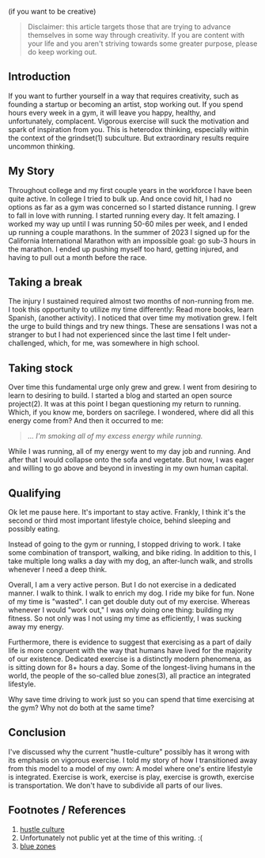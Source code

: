 <!--
.. title: Don't Work Out
.. slug: dont-work-out
.. date: 2024-06-12 09:04:49 UTC-07:00
.. tags: Exercise,Lifestyle,Productivity,Creativity
.. category: 
.. link: 
.. description: 
.. type: text
.. author: Emmett McDow
-->


(if you want to be creative)


> Disclaimer: this article targets those that are trying to advance themselves in some way through creativity. If you are content with your life and you aren't striving towards some greater purpose, please do keep working out.


## Introduction
If you want to further yourself in a way that requires creativity, such as founding a startup or becoming an artist, stop working out.  If you spend hours every week in a gym, it will leave you happy, healthy, and unfortunately, complacent. Vigorous exercise will suck the motivation and spark of inspiration from you. This is heterodox thinking, especially within the context of the grindset(1) subculture. But extraordinary results require uncommon thinking.


## My Story
Throughout college and my first couple years in the workforce I have been quite active. In college I tried to bulk up. And once covid hit, I had no options as far as a gym was concerned so I started distance running. I grew to fall in love with running. I started running every day. It felt amazing. I worked my way up until I was running 50-60 miles per week, and I ended up running a couple marathons. In the summer of 2023 I signed up for the California International Marathon with an impossible goal: go sub-3 hours in the marathon. I ended up pushing myself too hard, getting injured, and having to pull out a month before the race.


## Taking a break
The injury I sustained required almost two months of non-running from me. I took this opportunity to utilize my time differently: Read more books, learn Spanish, (another activity). I noticed that over time my motivation grew. I felt the urge to build things and try new things. These are sensations I was not a stranger to but I had not experienced since the last time I felt under-challenged, which, for me, was somewhere in high school.


## Taking stock
Over time this fundamental urge only grew and grew. I went from desiring to learn to desiring to build. I started a blog and started an open source project(2). It was at this point I began questioning my return to running. Which, if you know me, borders on sacrilege. I wondered, where did all this energy come from? And then it occurred to me:


> *... I'm smoking all of my excess energy while running.*


While I was running, all of my energy went to my day job and running. And after that I would collapse onto the sofa and vegetate. But now, I was eager and willing to go above and beyond in investing in my own human capital. 


## Qualifying
Ok let me pause here. It's important to stay active. Frankly, I think it's the second or third most important lifestyle choice, behind sleeping and possibly eating. 


Instead of going to the gym or running, I stopped driving to work. I take some combination of transport, walking, and bike riding. In addition to this, I take multiple long walks a day with my dog, an after-lunch walk, and strolls whenever I need a deep think.


Overall, I am a very active person. But I do not exercise in a dedicated manner. I walk to think. I walk to enrich my dog. I ride my bike for fun. None of my time is "wasted". I can get double duty out of my exercise. Whereas whenever I would "work out," I was only doing one thing: building my fitness. So not only was I not using my time as efficiently, I was sucking away my energy.


Furthermore, there is evidence to suggest that exercising as a part of daily life is more congruent with the way that humans have lived for the majority of our existence. Dedicated exercise is a distinctly modern phenomena, as is sitting down for 8+ hours a day. Some of the longest-living humans in the world, the people of the so-called blue zones(3), all practice an integrated lifestyle.


Why save time driving to work just so you can spend that time exercising at the gym? Why not do both at the same time?


## Conclusion
I've discussed why the current "hustle-culture" possibly has it wrong with its emphasis on vigorous exercise. I told my story of how I transitioned away from this model to a model of my own: A model where one's entire lifestyle is integrated. Exercise is work, exercise is play, exercise is growth, exercise is transportation. We don't have to subdivide all parts of our lives.

## Footnotes / References

1. [hustle culture](https://knowyourmeme.com/memes/cultures/sigma-grindset-hustle-culture-memes)
2. Unfortunately not public yet at the time of this writing. :(
3. [blue zones](https://en.wikipedia.org/wiki/Blue_zone)



